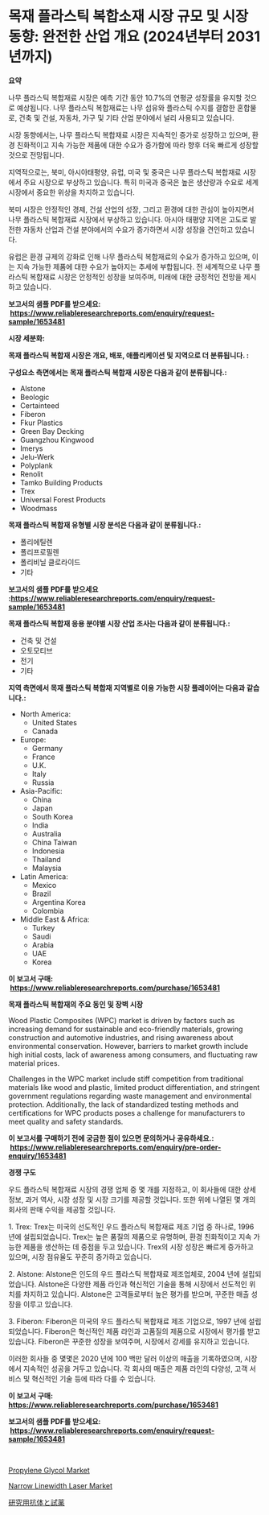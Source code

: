 <p><h1>목재 플라스틱 복합소재 시장 규모 및 시장 동향: 완전한 산업 개요 (2024년부터 2031년까지)</h1></p><p><strong>요약</strong></p>
<p><p>나무 플라스틱 복합재료 시장은 예측 기간 동안 10.7%의 연평균 성장률을 유지할 것으로 예상됩니다. 나무 플라스틱 복합재료는 나무 섬유와 플라스틱 수지를 결합한 혼합물로, 건축 및 건설, 자동차, 가구 및 기타 산업 분야에서 널리 사용되고 있습니다.</p><p>시장 동향에서는, 나무 플라스틱 복합재료 시장은 지속적인 증가로 성장하고 있으며, 환경 친화적이고 지속 가능한 제품에 대한 수요가 증가함에 따라 향후 더욱 빠르게 성장할 것으로 전망됩니다.</p><p>지역적으로는, 북미, 아시아태평양, 유럽, 미국 및 중국은 나무 플라스틱 복합재료 시장에서 주요 시장으로 부상하고 있습니다. 특히 미국과 중국은 높은 생산량과 수요로 세계 시장에서 중요한 위상을 차지하고 있습니다.</p><p>북미 시장은 안정적인 경제, 건설 산업의 성장, 그리고 환경에 대한 관심이 높아지면서 나무 플라스틱 복합재료 시장에서 부상하고 있습니다. 아시아 태평양 지역은 고도로 발전한 자동차 산업과 건설 분야에서의 수요가 증가하면서 시장 성장을 견인하고 있습니다.</p><p>유럽은 환경 규제의 강화로 인해 나무 플라스틱 복합재료의 수요가 증가하고 있으며, 이는 지속 가능한 제품에 대한 수요가 높아지는 추세에 부합됩니다. 전 세계적으로 나무 플라스틱 복합재료 시장은 안정적인 성장을 보여주며, 미래에 대한 긍정적인 전망을 제시하고 있습니다.</p></p>
<p><strong>보고서의 샘플 PDF를 받으세요: &nbsp;<a href="https://www.reliableresearchreports.com/enquiry/request-sample/1653481">https://www.reliableresearchreports.com/enquiry/request-sample/1653481</a></strong></p>
<p><strong>시장 세분화:</strong></p>
<p><strong> 목재 플라스틱 복합재 시장은 개요, 배포, 애플리케이션 및 지역으로 더 분류됩니다. :</strong></p>
<p><strong>구성요소 측면에서는 목재 플라스틱 복합재 시장은 다음과 같이 분류됩니다.:</strong></p>
<p><ul><li>Alstone</li><li>Beologic</li><li>Certainteed</li><li>Fiberon</li><li>Fkur Plastics</li><li>Green Bay Decking</li><li>Guangzhou Kingwood</li><li>Imerys</li><li>Jelu-Werk</li><li>Polyplank</li><li>Renolit</li><li>Tamko Building Products</li><li>Trex</li><li>Universal Forest Products</li><li>Woodmass</li></ul></p>
<p><strong> 목재 플라스틱 복합재 유형별 시장 분석은 다음과 같이 분류됩니다.:</strong></p>
<p><ul><li>폴리에틸렌</li><li>폴리프로필렌</li><li>폴리비닐 클로라이드</li><li>기타</li></ul></p>
<p><strong>보고서의 샘플 PDF를 받으세요 :<a href="https://www.reliableresearchreports.com/enquiry/request-sample/1653481">https://www.reliableresearchreports.com/enquiry/request-sample/1653481</a></strong></p>
<p><strong> 목재 플라스틱 복합재 응용 분야별 시장 산업 조사는 다음과 같이 분류됩니다.:</strong></p>
<p><ul><li>건축 및 건설</li><li>오토모티브</li><li>전기</li><li>기타</li></ul></p>
<p><strong>지역 측면에서 목재 플라스틱 복합재 지역별로 이용 가능한 시장 플레이어는 다음과 같습니다.:</strong></p>
<p><ul>
    <li>
        North America:
        <ul>
            <li>United States</li>
            <li>Canada</li>
        </ul>
    </li>
    <li>
        Europe:
        <ul>
            <li>Germany</li>
            <li>France</li>
            <li>U.K.</li>
            <li>Italy</li>
            <li>Russia</li>
        </ul>
    </li>
    <li>
        Asia-Pacific:
        <ul>
            <li>China</li>
            <li>Japan</li>
            <li>South Korea</li>
            <li>India</li>
            <li>Australia</li>
            <li>China Taiwan</li>
            <li>Indonesia</li>
            <li>Thailand</li>
            <li>Malaysia</li>
        </ul>
    </li>
    <li>
        Latin America:
        <ul>
            <li>Mexico</li>
            <li>Brazil</li>
            <li>Argentina Korea</li>
            <li>Colombia</li>
        </ul>
    </li>
    <li>
        Middle East & Africa:
        <ul>
            <li>Turkey</li>
            <li>Saudi</li>
            <li>Arabia</li>
            <li>UAE</li>
            <li>Korea</li>
        </ul>
    </li>
    </ul></p>
<p><strong>이 보고서 구매: &nbsp;<a href="https://www.reliableresearchreports.com/purchase/1653481">https://www.reliableresearchreports.com/purchase/1653481</a></strong></p>
<p><strong>목재 플라스틱 복합재의 주요 동인 및 장벽 시장</strong></p>
<p><p>Wood Plastic Composites (WPC) market is driven by factors such as increasing demand for sustainable and eco-friendly materials, growing construction and automotive industries, and rising awareness about environmental conservation. However, barriers to market growth include high initial costs, lack of awareness among consumers, and fluctuating raw material prices. </p><p>Challenges in the WPC market include stiff competition from traditional materials like wood and plastic, limited product differentiation, and stringent government regulations regarding waste management and environmental protection. Additionally, the lack of standardized testing methods and certifications for WPC products poses a challenge for manufacturers to meet quality and safety standards.</p></p>
<p><strong>이 보고서를 구매하기 전에 궁금한 점이 있으면 문의하거나 공유하세요.: &nbsp;<a href="https://www.reliableresearchreports.com/enquiry/pre-order-enquiry/1653481">https://www.reliableresearchreports.com/enquiry/pre-order-enquiry/1653481</a></strong></p>
<p><strong>경쟁 구도</strong></p>
<p><p>우드 플라스틱 복합재료 시장의 경쟁 업체 중 몇 개를 지정하고, 이 회사들에 대한 상세 정보, 과거 역사, 시장 성장 및 시장 크기를 제공할 것입니다. 또한 위에 나열된 몇 개의 회사의 판매 수익을 제공할 것입니다.</p><p>1. Trex: Trex는 미국의 선도적인 우드 플라스틱 복합재료 제조 기업 중 하나로, 1996 년에 설립되었습니다. Trex는 높은 품질의 제품으로 유명하며, 환경 친화적이고 지속 가능한 제품을 생산하는 데 중점을 두고 있습니다. Trex의 시장 성장은 빠르게 증가하고 있으며, 시장 점유율도 꾸준히 증가하고 있습니다.</p><p>2. Alstone: Alstone은 인도의 우드 플라스틱 복합재료 제조업체로, 2004 년에 설립되었습니다. Alstone은 다양한 제품 라인과 혁신적인 기술을 통해 시장에서 선도적인 위치를 차지하고 있습니다. Alstone은 고객들로부터 높은 평가를 받으며, 꾸준한 매출 성장을 이루고 있습니다.</p><p>3. Fiberon: Fiberon은 미국의 우드 플라스틱 복합재료 제조 기업으로, 1997 년에 설립되었습니다. Fiberon은 혁신적인 제품 라인과 고품질의 제품으로 시장에서 평가를 받고 있습니다. Fiberon은 꾸준한 성장을 보여주며, 시장에서 강세를 유지하고 있습니다.</p><p>이러한 회사들 중 몇몇은 2020 년에 100 백만 달러 이상의 매출을 기록하였으며, 시장에서 지속적인 성공을 거두고 있습니다. 각 회사의 매출은 제품 라인의 다양성, 고객 서비스 및 혁신적인 기술 등에 따라 다를 수 있습니다.</p></p>
<p><strong>이 보고서 구매: &nbsp; <a href="https://www.reliableresearchreports.com/purchase/1653481">https://www.reliableresearchreports.com/purchase/1653481</a></strong></p>
<p><strong>보고서의 샘플 PDF를 받으세요: &nbsp;<a href="https://www.reliableresearchreports.com/enquiry/request-sample/1653481">https://www.reliableresearchreports.com/enquiry/request-sample/1653481</a></strong><strong></strong></p>
<p>&nbsp;</p>
<p><p><a href="https://simplistic-meeting-7ee.notion.site/Propylene-Glycol-Market-Size-Market-Trends-and-Growth-Outlook-forecasted-for-period-from-2024-to-2-8b8e599dbe32461092b358b3a6eb59f4">Propylene Glycol Market</a></p><p><a href="https://github.com/Sinjinluong3e0awx2m195k76/Market-Research-Report-List-1/blob/main/narrow-linewidth-laser-market.md">Narrow Linewidth Laser Market</a></p><p><a href="https://medium.com/@skylarreilly36/%E7%A0%94%E7%A9%B6%E6%8A%97%E4%BD%93%E3%81%8A%E3%82%88%E3%81%B3%E8%A9%A6%E8%96%AC%E3%81%AE%E5%B8%82%E5%A0%B4%E3%82%B7%E3%82%A7%E3%82%A2%E3%81%AE%E9%80%B2%E5%8C%96%E3%81%A8%E5%B8%82%E5%A0%B4%E6%88%90%E9%95%B7%E3%83%88%E3%83%AC%E3%83%B3%E3%83%892024%E5%B9%B4%E3%81%8B%E3%82%892031%E5%B9%B4%E3%81%BE%E3%81%A7-8bfcdbbe86d4">研究用抗体と試薬</a></p></p>